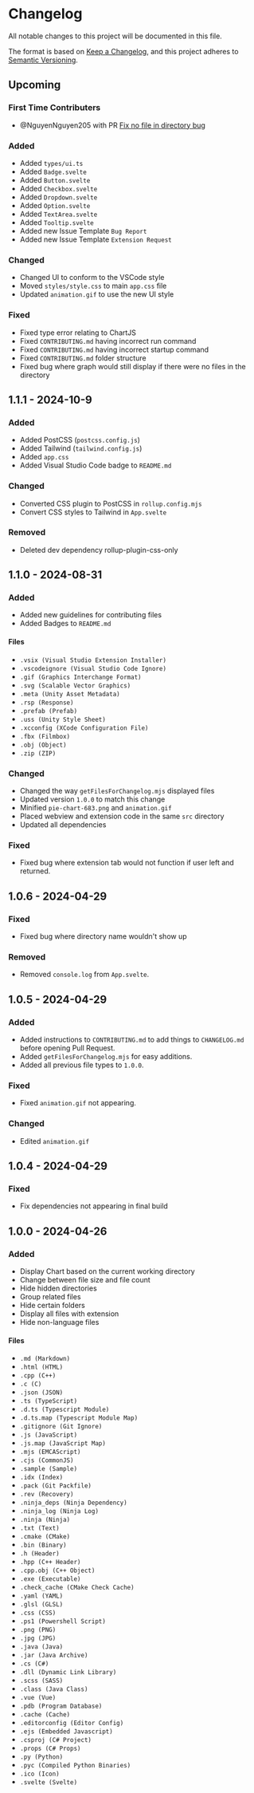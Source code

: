 # Changelog

All notable changes to this project will be documented in this file.

The format is based on [Keep a Changelog](https://keepachangelog.com/en/1.1.0/),
and this project adheres to [Semantic Versioning](https://semver.org/spec/v2.0.0.html).

## Upcoming

### First Time Contributers

- @NguyenNguyen205 with PR [Fix no file in directory bug](https://github.com/Villy-P/File-Makeup-Viewer/pull/35)

### Added

- Added `types/ui.ts`
- Added `Badge.svelte`
- Added `Button.svelte`
- Added `Checkbox.svelte`
- Added `Dropdown.svelte`
- Added `Option.svelte`
- Added `TextArea.svelte`
- Added `Tooltip.svelte`
- Added new Issue Template `Bug Report`
- Added new Issue Template `Extension Request`

### Changed

- Changed UI to conform to the VSCode style
- Moved `styles/style.css` to main `app.css` file
- Updated `animation.gif` to use the new UI style

### Fixed

- Fixed type error relating to ChartJS
- Fixed `CONTRIBUTING.md` having incorrect run command
- Fixed `CONTRIBUTING.md` having incorrect startup command
- Fixed `CONTRIBUTING.md` folder structure
- Fixed bug where graph would still display if there were no files in the directory

## 1.1.1 - 2024-10-9

### Added

- Added PostCSS (`postcss.config.js`)
- Added Tailwind (`tailwind.config.js`)
- Added `app.css`
- Added Visual Studio Code badge to `README.md`

### Changed

- Converted CSS plugin to PostCSS in `rollup.config.mjs`
- Convert CSS styles to Tailwind in `App.svelte`

### Removed

- Deleted dev dependency rollup-plugin-css-only

## 1.1.0 - 2024-08-31

### Added

- Added new guidelines for contributing files
- Added Badges to `README.md`

#### Files

- `.vsix (Visual Studio Extension Installer)`
- `.vscodeignore (Visual Studio Code Ignore)`
- `.gif (Graphics Interchange Format)`
- `.svg (Scalable Vector Graphics)`
- `.meta (Unity Asset Metadata)`
- `.rsp (Response)`
- `.prefab (Prefab)`
- `.uss (Unity Style Sheet)`
- `.xcconfig (XCode Configuration File)`
- `.fbx (Filmbox)`
- `.obj (Object)`
- `.zip (ZIP)`

### Changed

- Changed the way `getFilesForChangelog.mjs` displayed files
- Updated version `1.0.0` to match this change
- Minified `pie-chart-683.png` and `animation.gif`
- Placed webview and extension code in the same `src` directory
- Updated all dependencies

### Fixed

- Fixed bug where extension tab would not function if user left and returned.

## 1.0.6 - 2024-04-29

### Fixed

- Fixed bug where directory name wouldn't show up

### Removed

- Removed `console.log` from `App.svelte`.

## 1.0.5 - 2024-04-29

### Added

- Added instructions to `CONTRIBUTING.md` to add things to `CHANGELOG.md` before opening Pull Request.
- Added `getFilesForChangelog.mjs` for easy additions.
- Added all previous file types to `1.0.0`.

### Fixed

- Fixed `animation.gif` not appearing.

### Changed

- Edited `animation.gif`

## 1.0.4 - 2024-04-29

### Fixed

- Fix dependencies not appearing in final build

## 1.0.0 - 2024-04-26

### Added

- Display Chart based on the current working directory
- Change between file size and file count
- Hide hidden directories
- Group related files
- Hide certain folders
- Display all files with extension
- Hide non-language files

#### Files

- `.md (Markdown)`
- `.html (HTML)`
- `.cpp (C++)`
- `.c (C)`
- `.json (JSON)`
- `.ts (TypeScript)`
- `.d.ts (Typescript Module)`
- `.d.ts.map (Typescript Module Map)`
- `.gitignore (Git Ignore)`
- `.js (JavaScript)`
- `.js.map (JavaScript Map)`
- `.mjs (EMCAScript)`
- `.cjs (CommonJS)`
- `.sample (Sample)`
- `.idx (Index)`
- `.pack (Git Packfile)`
- `.rev (Recovery)`
- `.ninja_deps (Ninja Dependency)`
- `.ninja_log (Ninja Log)`
- `.ninja (Ninja)`
- `.txt (Text)`
- `.cmake (CMake)`
- `.bin (Binary)`
- `.h (Header)`
- `.hpp (C++ Header)`
- `.cpp.obj (C++ Object)`
- `.exe (Executable)`
- `.check_cache (CMake Check Cache)`
- `.yaml (YAML)`
- `.glsl (GLSL)`
- `.css (CSS)`
- `.ps1 (Powershell Script)`
- `.png (PNG)`
- `.jpg (JPG)`
- `.java (Java)`
- `.jar (Java Archive)`
- `.cs (C#)`
- `.dll (Dynamic Link Library)`
- `.scss (SASS)`
- `.class (Java Class)`
- `.vue (Vue)`
- `.pdb (Program Database)`
- `.cache (Cache)`
- `.editorconfig (Editor Config)`
- `.ejs (Embedded Javascript)`
- `.csproj (C# Project)`
- `.props (C# Props)`
- `.py (Python)`
- `.pyc (Compiled Python Binaries)`
- `.ico (Icon)`
- `.svelte (Svelte)`
